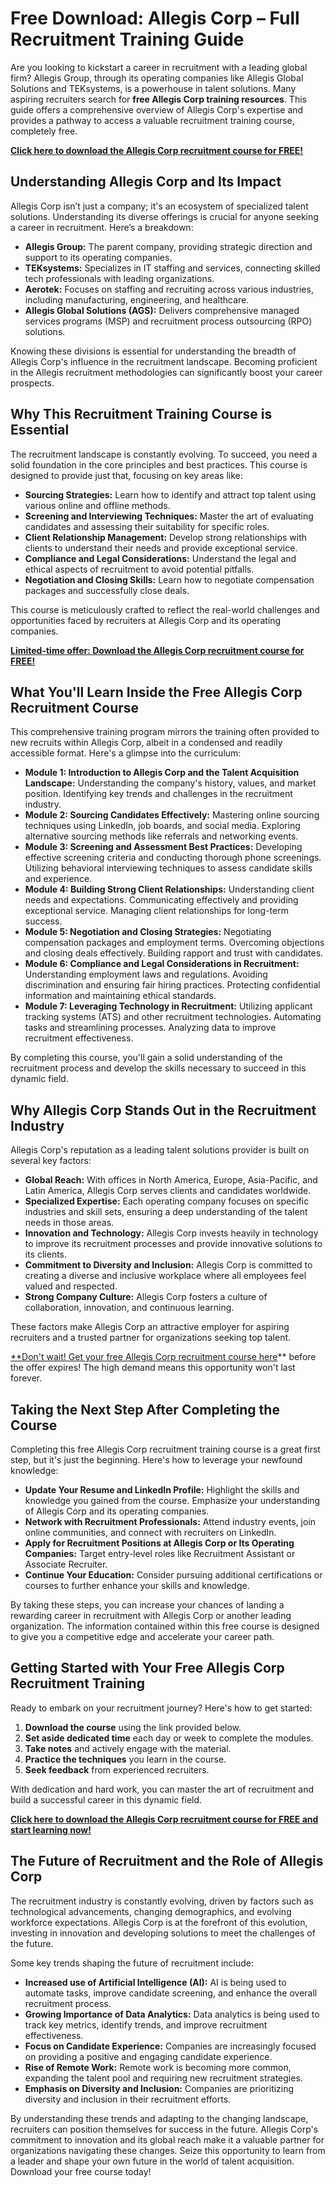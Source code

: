 # Free Download: Allegis Corp – Full Recruitment Training Guide

Are you looking to kickstart a career in recruitment with a leading global firm? Allegis Group, through its operating companies like Allegis Global Solutions and TEKsystems, is a powerhouse in talent solutions. Many aspiring recruiters search for **free Allegis Corp training resources**. This guide offers a comprehensive overview of Allegis Corp's expertise and provides a pathway to access a valuable recruitment training course, completely free.

[**Click here to download the Allegis Corp recruitment course for FREE!**](https://udemywork.com/allegis-corp)

## Understanding Allegis Corp and Its Impact

Allegis Corp isn’t just a company; it's an ecosystem of specialized talent solutions. Understanding its diverse offerings is crucial for anyone seeking a career in recruitment. Here’s a breakdown:

*   **Allegis Group:** The parent company, providing strategic direction and support to its operating companies.
*   **TEKsystems:** Specializes in IT staffing and services, connecting skilled tech professionals with leading organizations.
*   **Aerotek:** Focuses on staffing and recruiting across various industries, including manufacturing, engineering, and healthcare.
*   **Allegis Global Solutions (AGS):** Delivers comprehensive managed services programs (MSP) and recruitment process outsourcing (RPO) solutions.

Knowing these divisions is essential for understanding the breadth of Allegis Corp's influence in the recruitment landscape. Becoming proficient in the Allegis recruitment methodologies can significantly boost your career prospects.

## Why This Recruitment Training Course is Essential

The recruitment landscape is constantly evolving. To succeed, you need a solid foundation in the core principles and best practices. This course is designed to provide just that, focusing on key areas like:

*   **Sourcing Strategies:** Learn how to identify and attract top talent using various online and offline methods.
*   **Screening and Interviewing Techniques:** Master the art of evaluating candidates and assessing their suitability for specific roles.
*   **Client Relationship Management:** Develop strong relationships with clients to understand their needs and provide exceptional service.
*   **Compliance and Legal Considerations:** Understand the legal and ethical aspects of recruitment to avoid potential pitfalls.
*   **Negotiation and Closing Skills:** Learn how to negotiate compensation packages and successfully close deals.

This course is meticulously crafted to reflect the real-world challenges and opportunities faced by recruiters at Allegis Corp and its operating companies.

[**Limited-time offer: Download the Allegis Corp recruitment course for FREE!**](https://udemywork.com/allegis-corp)

## What You'll Learn Inside the Free Allegis Corp Recruitment Course

This comprehensive training program mirrors the training often provided to new recruits within Allegis Corp, albeit in a condensed and readily accessible format. Here's a glimpse into the curriculum:

*   **Module 1: Introduction to Allegis Corp and the Talent Acquisition Landscape:** Understanding the company's history, values, and market position. Identifying key trends and challenges in the recruitment industry.
*   **Module 2: Sourcing Candidates Effectively:** Mastering online sourcing techniques using LinkedIn, job boards, and social media. Exploring alternative sourcing methods like referrals and networking events.
*   **Module 3: Screening and Assessment Best Practices:** Developing effective screening criteria and conducting thorough phone screenings. Utilizing behavioral interviewing techniques to assess candidate skills and experience.
*   **Module 4: Building Strong Client Relationships:** Understanding client needs and expectations. Communicating effectively and providing exceptional service. Managing client relationships for long-term success.
*   **Module 5: Negotiation and Closing Strategies:** Negotiating compensation packages and employment terms. Overcoming objections and closing deals effectively. Building rapport and trust with candidates.
*   **Module 6: Compliance and Legal Considerations in Recruitment:** Understanding employment laws and regulations. Avoiding discrimination and ensuring fair hiring practices. Protecting confidential information and maintaining ethical standards.
*   **Module 7: Leveraging Technology in Recruitment:** Utilizing applicant tracking systems (ATS) and other recruitment technologies. Automating tasks and streamlining processes. Analyzing data to improve recruitment effectiveness.

By completing this course, you'll gain a solid understanding of the recruitment process and develop the skills necessary to succeed in this dynamic field.

## Why Allegis Corp Stands Out in the Recruitment Industry

Allegis Corp's reputation as a leading talent solutions provider is built on several key factors:

*   **Global Reach:** With offices in North America, Europe, Asia-Pacific, and Latin America, Allegis Corp serves clients and candidates worldwide.
*   **Specialized Expertise:** Each operating company focuses on specific industries and skill sets, ensuring a deep understanding of the talent needs in those areas.
*   **Innovation and Technology:** Allegis Corp invests heavily in technology to improve its recruitment processes and provide innovative solutions to its clients.
*   **Commitment to Diversity and Inclusion:** Allegis Corp is committed to creating a diverse and inclusive workplace where all employees feel valued and respected.
*   **Strong Company Culture:** Allegis Corp fosters a culture of collaboration, innovation, and continuous learning.

These factors make Allegis Corp an attractive employer for aspiring recruiters and a trusted partner for organizations seeking top talent.

[**Don't wait! Get your free Allegis Corp recruitment course here](https://udemywork.com/allegis-corp)** before the offer expires! The high demand means this opportunity won't last forever.

## Taking the Next Step After Completing the Course

Completing this free Allegis Corp recruitment training course is a great first step, but it's just the beginning. Here's how to leverage your newfound knowledge:

*   **Update Your Resume and LinkedIn Profile:** Highlight the skills and knowledge you gained from the course. Emphasize your understanding of Allegis Corp and its operating companies.
*   **Network with Recruitment Professionals:** Attend industry events, join online communities, and connect with recruiters on LinkedIn.
*   **Apply for Recruitment Positions at Allegis Corp or Its Operating Companies:** Target entry-level roles like Recruitment Assistant or Associate Recruiter.
*   **Continue Your Education:** Consider pursuing additional certifications or courses to further enhance your skills and knowledge.

By taking these steps, you can increase your chances of landing a rewarding career in recruitment with Allegis Corp or another leading organization. The information contained within this free course is designed to give you a competitive edge and accelerate your career path.

## Getting Started with Your Free Allegis Corp Recruitment Training

Ready to embark on your recruitment journey? Here's how to get started:

1.  **Download the course** using the link provided below.
2.  **Set aside dedicated time** each day or week to complete the modules.
3.  **Take notes** and actively engage with the material.
4.  **Practice the techniques** you learn in the course.
5.  **Seek feedback** from experienced recruiters.

With dedication and hard work, you can master the art of recruitment and build a successful career in this dynamic field.

[**Click here to download the Allegis Corp recruitment course for FREE and start learning now!**](https://udemywork.com/allegis-corp)

## The Future of Recruitment and the Role of Allegis Corp

The recruitment industry is constantly evolving, driven by factors such as technological advancements, changing demographics, and evolving workforce expectations. Allegis Corp is at the forefront of this evolution, investing in innovation and developing solutions to meet the challenges of the future.

Some key trends shaping the future of recruitment include:

*   **Increased use of Artificial Intelligence (AI):** AI is being used to automate tasks, improve candidate screening, and enhance the overall recruitment process.
*   **Growing Importance of Data Analytics:** Data analytics is being used to track key metrics, identify trends, and improve recruitment effectiveness.
*   **Focus on Candidate Experience:** Companies are increasingly focused on providing a positive and engaging candidate experience.
*   **Rise of Remote Work:** Remote work is becoming more common, expanding the talent pool and requiring new recruitment strategies.
*   **Emphasis on Diversity and Inclusion:** Companies are prioritizing diversity and inclusion in their recruitment efforts.

By understanding these trends and adapting to the changing landscape, recruiters can position themselves for success in the future. Allegis Corp's commitment to innovation and its global reach make it a valuable partner for organizations navigating these changes. Seize this opportunity to learn from a leader and shape your own future in the world of talent acquisition. Download your free course today!
